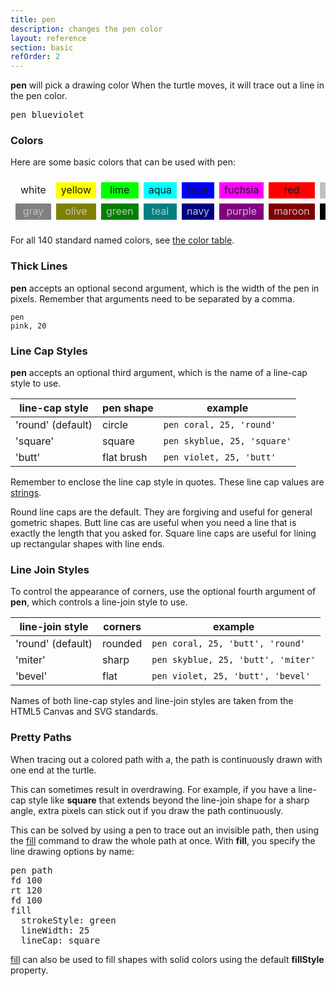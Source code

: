 ```yaml
---
title: pen
description: changes the pen color
layout: reference
section: basic
refOrder: 2
---
```


<b>pen</b> will pick a drawing color
When the turtle moves, it will trace out a line in the pen color.

<pre class="jumbo">pen <span data-dfn="color">blueviolet</span></pre>

<script type="demo" height=99>
p = new Pencil
setup ->
  moveto -50, 0
  turnto 90
demo ->
  plan ->
    p.home()
    p.fd 20
    p.label 'pen blueviolet',
      labelSide: 'top', fontFamily: 'monospace', lineHeight: '140%'
  pause 0.5
  pen blueviolet
  pause 1
  plan ->
    $('label').eq(0).append('<br>fd 100');
  pause 0.5
  fd 100
  pause 2
  plan ->
    p.home()
    p.pen black, 0.7
    p.lt 45
    p.bk 5
    p.home()
    p.rt 45
    p.bk 5
    p.home()
    p.bk 15
    p.pen null
    p.fd 8
    p.label 'blueviolet color', 'bottom'
</script>

<h3>Colors</h3>

Here are some basic colors that can be used with pen:

<center><table style="border-collapse:separate;border:0;border-spacing:8px;"><tr>
<td style="background:white;width:50px;text-align:center">white</td>
<td style="background:yellow;width:50px;text-align:center">yellow</td>
<td style="background:lime;width:50px;text-align:center">lime</td>
<td style="background:aqua;width:50px;text-align:center">aqua</td>
<td style="background:blue;width:50px;text-align:center">blue</td>
<td style="background:fuchsia;width:50px;text-align:center">fuchsia</td>
<td style="background:red;width:50px;text-align:center">red</td>
<td style="background:silver;width:50px;text-align:center">silver</td>
</tr><tr>
<td style="background:gray;color:silver;width:50px;text-align:center">gray</td>
<td style="background:olive;color:silver;width:50px;text-align:center">olive</td>
<td style="background:green;color:silver;width:50px;text-align:center">green</td>
<td style="background:teal;color:silver;width:50px;text-align:center">teal</td>
<td style="background:navy;color:silver;width:50px;text-align:center">navy</td>
<td style="background:purple;color:silver;width:50px;text-align:center">purple</td>
<td style="background:maroon;color:silver;width:50px;text-align:center">maroon</td>
<td style="background:black;color:silver;width:50px;text-align:center">black</td>
</tr>
</tr></table></center>

For all 140 standard named colors, see [the color table](colors.html).

<h3>Thick Lines</h3>

<b>pen</b> accepts an optional second argument, which is the width of the
pen in pixels.  Remember that arguments need to be separated by
a comma.

<code class="jumbo" data-after="fd 100">pen <span data-dfn="color">pink</span><span data-note="comma">,</span>&nbsp;<span data-dfn="size">20</span></code>

<script type="demo" height=99>
p = new Pencil
setup ->
  moveto -50, 0
  turnto 90
demo ->
  plan ->
    p.home()
    p.fd 20
    p.label 'pen pink, 20',
      labelSide: 'top', fontFamily: 'monospace', lineHeight: '140%'
  pause 0.5
  pen pink, 20
  pause 1
  plan ->
    $('label').eq(0).append('<br>fd 100');
  pause 0.5
  fd 100
  pause 2
  plan ->
    p.home()
    p.pen black, 0.7
    p.jump 0, -10
    p.lt 45
    p.bk 5
    p.home()
    p.jump 0, -10
    p.rt 45
    p.bk 5
    p.home()
    p.jump 0, -10
    p.bk 15
    p.pen null
    p.label 'pink color', 'bottom'
</script>

<h3>Line Cap Styles</h3>

<b>pen</b> accepts an optional third argument, which is the name of
a line-cap style to use.

| line-cap style    | pen shape    | example                                |
|-------------------|--------------|----------------------------------------|
| 'round' (default) | circle       | <code>pen coral, 25, 'round'</code>    |
| 'square'          | square       | <code>pen skyblue, 25, 'square'</code> |
| 'butt'            | flat brush   | <code>pen violet, 25, 'butt'</code>    |

<script type="demo" height=199 width=199>
speed 1

s = new Sprite
   width: 200
   height: 200
s.addClass 'turtlefield'
p = new Pencil s
p.cross = (s) ->
  @jump 0, -s
  @move 0, 2 * s
  @jump -s, -s
  @move 2 * s, 0
  @jump -s, 0
plan ->
  p.pen black, 0.7
  for j in [0...3]
    p.jumpto -50, j * 50 - 25
    p.cross 5
    p.jumpto 50, j * 50 - 25
    p.cross 5
  p.jumpto -50, -60
  p.move 0, -5
  p.move 100, 0
  p.move 0, 5
  p.jump -50, -5
  p.label "fd 100", 'bottom'
  p.pen null
  $('label').addClass 'turtlefield'

setup ->
  jumpto -50, 75
  turnto 90

demo ->
  pen coral, 25, 'round'
  fd 100
  plan ->
    p.moveto 0, 75
    p.label "'round'"
  pause 1
  jump 50, -100
  pen skyblue, 25, 'square'
  fd 100
  plan ->
    p.moveto 0, 25
    p.label "'square'"
  pause 1
  jump 50, -100
  pen violet, 25, 'butt'
  fd 100
  plan ->
    p.moveto 0, -25
    p.label "'butt'"

</script>

Remember to enclose the line cap style in quotes.  These line cap
values are [strings](/coffeescript/strings.html).

Round line caps are the default.  They are forgiving and useful for
general gometric shapes.  Butt line cas are useful when you need a line
that is exactly the length that you asked for.  Square line caps are
useful for lining up rectangular shapes with line ends.

<h3>Line Join Styles</h3>

To control the appearance of corners, use the optional fourth argument
of <b>pen</b>, which controls a line-join style to use.

| line-join style   | corners | example                                       |
|-------------------|---------|-----------------------------------------------|
| 'round' (default) | rounded | <code>pen coral, 25, 'butt', 'round'</code>   |
| 'miter'           | sharp   | <code>pen skyblue, 25, 'butt', 'miter'</code> |
| 'bevel'           | flat    | <code>pen violet, 25, 'butt', 'bevel'</code>  |


<script type="demo" height=199 width=349>
s = new Sprite
   width: 200
   height: 200

p = new Pencil s
p.cross = (s) ->
  @jump 0, -s
  @move 0, 2 * s
  @jump -s, -s
  @move 2 * s, 0
  @jump -s, 0
p.pen black, 0.7

write '<code class="turtlefield" id="narration" style="position:fixed;bottom:5px;left:0;right:0;width:100%;text-align:center"></code">'

narrate = (action) ->
  plan ->
    $('#narration').text(action)
  CoffeeScript.eval(action)

setup ->
  moveto -150, 50
  turnto 90

demo ->
  narrate "pen coral, 25, 'butt', 'round'"
  plan ->
    p.jumpto -50, 50
    p.cross 5
  fd 100
  plan ->
    p.jumpto -50, 50 + 10
    p.label "'round'", 'top'
  rt 120
  fd 100
  jump -57.735
  rt 180
  narrate "pen skyblue, 25, 'butt', 'miter'"
  plan ->
    p.jumpto 0, 25
    p.cross 5
  fd 100
  plan ->
    p.jumpto 0, 25 + 15
    p.label "'miter'", 'top'
  rt 120
  fd 100
  jump -57.735
  rt 180
  narrate "pen violet, 25, 'butt', 'bevel'"
  plan ->
    p.jumpto 50, 50
    p.cross 5
  fd 100
  plan ->
    p.jumpto 50, 50 + 10
    p.label "'bevel'", 'top'
  rt 120
  fd 100
</script>

Names of both line-cap styles and line-join styles are taken from the
HTML5 Canvas and SVG standards.

<h3>Pretty Paths</h3>

When tracing out a colored path with a, the path is continuously
drawn with one end at the turtle.

This can sometimes result in overdrawing.  For example, if you have a
line-cap style like <b>square</b> that extends beyond the
line-join shape for a sharp angle, extra pixels can stick out if
you draw the path continuously.

This can be solved by using a pen to trace
out an invisible path, then using the [fill](fill.html) command
to draw the whole path at once.  With <b>fill</b>, you specify
the line drawing options by name:

<pre class="examp">
pen <span data-dfnup="invisible pen">path</span>
<span data-dfnright="trace path">fd 100
rt 120
fd 100</span>
fill
<span data-dfnright="line options">  strokeStyle: green
  lineWidth: 25
  lineCap: square</span>
</pre>

<script type="demo" height=249 width=349>
p = new Pencil
setup ->
  moveto -125, -25
  turnto 30

demo ->
  plan ->
    p.jumpto -75, -35
    p.label "pen red, 25, 'square'", 'bottom'
  pen red, 25, 'square', 'bevel'
  fd 100
  rt 120
  plan ->
    p.jumpto -75, 80
    p.label "overdrawn corner", 'top'
  fd 100
  lt 120
  jumpxy 50, 0
  plan ->
    p.jumpto 75, -52
    p.label "pen path", 'top'
  pen path
  fd 100
  rt 120
  fd 100
  plan ->
    p.label "fill<br> &nbsp; strokeStyle: green<br> &nbsp; lineWidth: 25<br> &nbsp; lineCap: 'square'", 'bottom'
  fill strokeStyle: green, lineWidth: 25, lineCap: 'square'
  plan ->
    p.jumpto 75, 80
    p.label "pretty corner", 'top'
</script>

[fill](fill.html) can also be used to fill shapes with solid colors using
the default <b>fillStyle</b> property.

